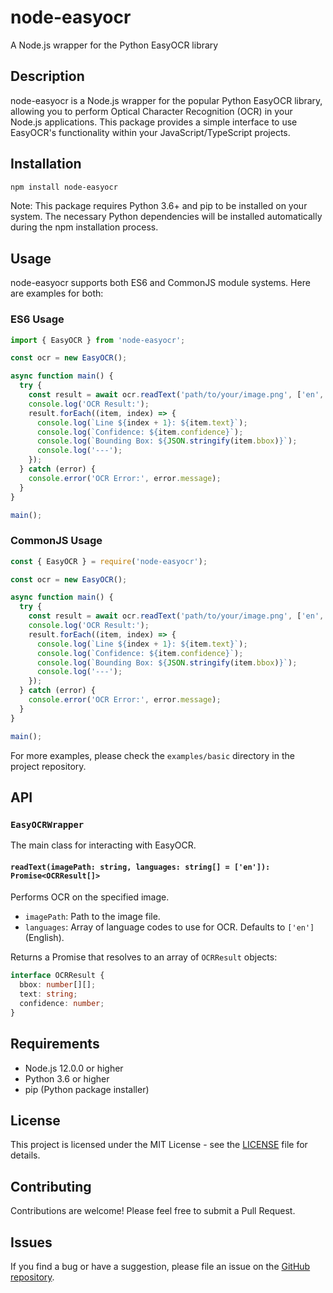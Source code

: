 # node-easyocr

A Node.js wrapper for the Python EasyOCR library

## Description

node-easyocr is a Node.js wrapper for the popular Python EasyOCR library, allowing you to perform Optical Character Recognition (OCR) in your Node.js applications. This package provides a simple interface to use EasyOCR's functionality within your JavaScript/TypeScript projects.

## Installation

```bash
npm install node-easyocr
```

Note: This package requires Python 3.6+ and pip to be installed on your system. The necessary Python dependencies will be installed automatically during the npm installation process.

## Usage

node-easyocr supports both ES6 and CommonJS module systems. Here are examples for both:

### ES6 Usage

```javascript
import { EasyOCR } from 'node-easyocr';

const ocr = new EasyOCR();

async function main() {
  try {
    const result = await ocr.readText('path/to/your/image.png', ['en', 'fr']);
    console.log('OCR Result:');
    result.forEach((item, index) => {
      console.log(`Line ${index + 1}: ${item.text}`);
      console.log(`Confidence: ${item.confidence}`);
      console.log(`Bounding Box: ${JSON.stringify(item.bbox)}`);
      console.log('---');
    });
  } catch (error) {
    console.error('OCR Error:', error.message);
  }
}

main();
```

### CommonJS Usage

```javascript
const { EasyOCR } = require('node-easyocr');

const ocr = new EasyOCR();

async function main() {
  try {
    const result = await ocr.readText('path/to/your/image.png', ['en', 'fr']);
    console.log('OCR Result:');
    result.forEach((item, index) => {
      console.log(`Line ${index + 1}: ${item.text}`);
      console.log(`Confidence: ${item.confidence}`);
      console.log(`Bounding Box: ${JSON.stringify(item.bbox)}`);
      console.log('---');
    });
  } catch (error) {
    console.error('OCR Error:', error.message);
  }
}

main();
```

For more examples, please check the `examples/basic` directory in the project repository.

## API

### `EasyOCRWrapper`

The main class for interacting with EasyOCR.

#### `readText(imagePath: string, languages: string[] = ['en']): Promise<OCRResult[]>`

Performs OCR on the specified image.

- `imagePath`: Path to the image file.
- `languages`: Array of language codes to use for OCR. Defaults to `['en']` (English).

Returns a Promise that resolves to an array of `OCRResult` objects:

```typescript
interface OCRResult {
  bbox: number[][];
  text: string;
  confidence: number;
}
```

## Requirements

- Node.js 12.0.0 or higher
- Python 3.6 or higher
- pip (Python package installer)

## License

This project is licensed under the MIT License - see the [LICENSE](LICENSE) file for details.

## Contributing

Contributions are welcome! Please feel free to submit a Pull Request.

## Issues

If you find a bug or have a suggestion, please file an issue on the [GitHub repository](https://github.com/techbyvj/node-easyocr/issues).